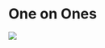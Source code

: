 # One on Ones

![](https://www.dropbox.com/s/updamct3ti0pm6r/Screenshot%202015-03-30%2014.24.10.png?dl=0)